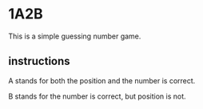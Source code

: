 # 1A2B

This is a simple guessing number game.

## instructions

A stands for both the position and the number is correct.

B stands for the number is correct, but position is not.
